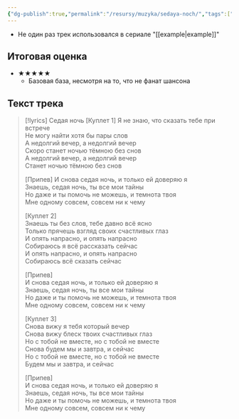 ```yaml
---
{"dg-publish":true,"permalink":"/resursy/muzyka/sedaya-noch/","tags":["Музыка"]}
---
```


- Не один раз трек использовался в сериале "[[example\|example]]"
## Итоговая оценка 
- ★★★★★
	- Базовая база, несмотря на то, что не фанат шансона
## Текст трека 
> [!lyrics] Седая ночь
>\[Куплет 1] 
> Я не знаю, что сказать тебе при встрече  
> Не могу найти хотя бы пары слов  
> А недолгий вечер, а недолгий вечер  
> Скоро станет ночью тёмною без снов  
> А недолгий вечер, а недолгий вечер  
> Станет ночью тёмною без снов 
> 
> \[Припев] 
> И снова седая ночь, и только ей доверяю я  
> Знаешь, седая ночь, ты все мои тайны  
> Но даже и ты помочь не можешь, и темнота твоя  
> Мне одному совсем, совсем ни к чему  
> 
> \[Куплет 2]  
> Знаешь ты без слов, тебе давно всё ясно  
> Только прячешь взгляд своих счастливых глаз  
> И опять напрасно, и опять напрасно  
> Собираюсь я всё рассказать сейчас  
> И опять напрасно, и опять напрасно  
> Собираюсь всё сказать сейчас  
> 
> \[Припев]  
> И снова седая ночь, и только ей доверяю я  
> Знаешь, седая ночь, ты все мои тайны  
> Но даже и ты помочь не можешь, и темнота твоя  
> Мне одному совсем, совсем ни к чему  
> 
> \[Куплет 3]  
> Снова вижу я тебя который вечер  
> Снова вижу блеск твоих счастливых глаз  
> Но с тобой не вместе, но с тобой не вместе  
> Снова будем мы и завтра, и сейчас  
> Но с тобой не вместе, но с тобой не вместе  
> Будем мы и завтра, и сейчас  
> 
> \[Припев]  
> И снова седая ночь, и только ей доверяю я  
> Знаешь, седая ночь, ты все мои тайны  
> Но даже и ты помочь не можешь, и темнота твоя  
> Мне одному совсем, совсем ни к чему


